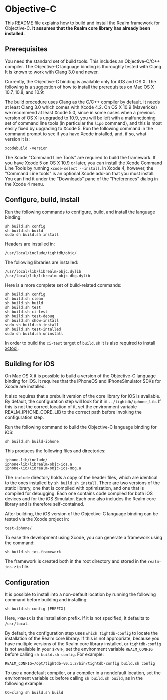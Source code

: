 Objective-C
===========

This README file explains how to build and install the Realm
framework for Objective-C. **It assumes that the Realm core
library has already been installed.**

Prerequisites
-------------

You need the standard set of build tools. This includes an
Objective-C/C++ compiler. The Objective-C language binding is 
thoroughly tested with Clang. It is known to work with Clang 3.0 and newer.

Currently, the Objective-C binding is available only for iOS and OS X. 
The following is a suggestion of how to install the
prerequisites on Mac OS X 10.7, 10.8, and 10.9:

The build procedure uses Clang as the C/C++ compiler by default. It
needs at least Clang 3.0 which comes with Xcode 4.2. On OS X 10.9
(Mavericks) we recommend at least Xcode 5.0, since in some cases when
a previous version of OS X is upgraded to 10.9, you will be left with
a malfunctioning set of command line tools (in particular the `lipo`
command), and this is most easily fixed by upgrading to Xcode 5. Run
the following command in the command prompt to see if you have Xcode
installed, and, if so, what version it is:

    xcodebuild -version

The Xcode "Command Line Tools" are required to build the framework. 
If you have Xcode 5 on OS X 10.9 or later, you can install the Xcode 
Command Line Tools by running `xcode-select --install`. In Xcode 4, however, 
the "Command Line tools" is an optional Xcode add-on that you must install. 
You can find it under the "Downloads" pane of the "Preferences" dialog 
in the Xcode 4 menu.

Configure, build, install
-------------------------

Run the following commands to configure, build, and install the
language binding:

    sh build.sh config
    sh build.sh build
    sudo sh build.sh install

Headers are installed in:

    /usr/local/include/tightdb/objc/

The following libraries are installed:

    /usr/local/lib/librealm-objc.dylib
    /usr/local/lib/librealm-objc-dbg.dylib

Here is a more complete set of build-related commands:

    sh build.sh config
    sh build.sh clean
    sh build.sh build
    sh build.sh test
    sh build.sh ci-test
    sh build.sh test-debug
    sh build.sh show-install
    sudo sh build.sh install
    sh build.sh test-intalled
    sudo sh build.sh uninstall

In order to build the `ci-test` target of `build.sh` it is also required to 
install [xctool](https://github.com/facebook/xctool).

Building for iOS
-------------------

On Mac OS X it is possible to build a version of the Objective-C
language binding for iOS. It requires that the iPhoneOS and iPhoneSimulator 
SDKs for Xcode are installed.

It also requires that a prebuilt version of the core library for iOS
is available. By default, the configuration step will look for it in
`../tightdb/iphone_lib`. If this is not the correct location of it,
set the environment variable REALM_IPHONE_CORE_LIB to the correct
path before invoking the configuration step.

Run the following command to build the Objective-C language binding
for iOS:

    sh build.sh build-iphone

This produces the following files and directories:

    iphone-lib/include/
    iphone-lib/librealm-objc-ios.a
    iphone-lib/librealm-objc-ios-dbg.a

The `include` directory holds a copy of the header files, which are
identical to the ones installed by `sh build.sh install`. There are
two versions of the static library, one that is compiled with
optimization, and one that is compiled for debugging. Each one
contains code compiled for both iOS devices and for the iOS
Simulator. Each one also includes the Realm core library and is
therefore self-contained.

After building, the iOS version of the Objective-C language binding
can be tested via the Xcode project in:

    test-iphone/

To ease the development using Xcode, you can generate a framework using
the command:

    sh build.sh ios-framework

The framework is created both in the root directory and stored 
in the `realm-ios.zip` file.

Configuration
-------------

It is possible to install into a non-default location by running the
following command before building and installing:

    sh build.sh config [PREFIX]

Here, `PREFIX` is the installation prefix. If it is not specified, it
defaults to `/usr/local`.

By default, the configuration step uses `which tightdb-config` to
locate the installation of the Realm core library. If this is not
appropriate, because you have multiple versions of the Realm core
library installed, or `tightdb-config` is not available in your
`$PATH`, set the environment variable `REALM_CONFIG` before calling
`sh build.sh config`. For example:

    REALM_CONFIG=/opt/tightdb-v0.1.2/bin/tightdb-config build.sh config

To use a nondefault compiler, or a compiler in a nondefault location,
set the environment variable `CC` before calling `sh build.sh build`,
as in the following example:

    CC=clang sh build.sh build
